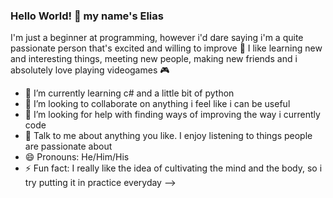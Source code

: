 ### Hello World! 👋 my name's Elias 

I'm just a beginner at programming, however i'd dare saying i'm a quite passionate person that's excited and willing to improve 🤙 I like learning new and interesting things, meeting new people, making new friends and i absolutely love playing videogames 🎮

- 🌱 I’m currently learning c# and a little bit of python
- 👯 I’m looking to collaborate on anything i feel like i can be useful 
- 🤔 I’m looking for help with finding ways of improving the way i currently code
- 💬 Talk to me about anything you like. I enjoy listening to things people are passionate about
- 😄 Pronouns: He/Him/His
- ⚡ Fun fact: I really like the idea of cultivating the mind and the body, so i try putting it in practice everyday
-->
